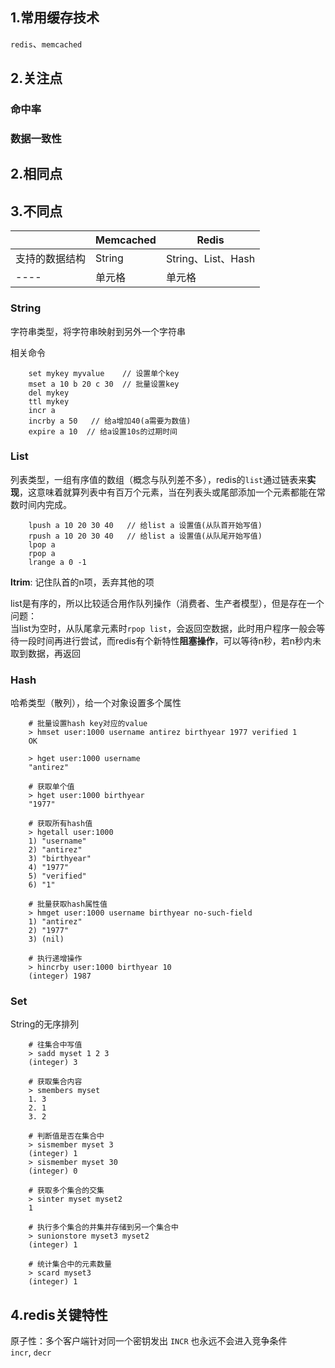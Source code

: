 ## 1.常用缓存技术
`redis`、`memcached`
## 2.关注点
### 命中率

### 数据一致性

## 2.相同点

## 3.不同点
|     | Memcached | Redis |
|  ----  |  ----  | ----  |
|  支持的数据结构  | String  | String、List、Hash |
|  ----  | 单元格  | 单元格 |

### String 
字符串类型，将字符串映射到另外一个字符串

相关命令
```
	set mykey myvalue    // 设置单个key
	mset a 10 b 20 c 30  // 批量设置key
	del mykey
	ttl mykey
	incr a
	incrby a 50   // 给a增加40(a需要为数值)
	expire a 10  // 给a设置10s的过期时间
```

### List
列表类型，一组有序值的数组（概念与队列差不多），redis的`list`通过链表来**实现**，这意味着就算列表中有百万个元素，当在列表头或尾部添加一个元素都能在常数时间内完成。
```
	lpush a 10 20 30 40   // 给list a 设置值(从队首开始写值)
	rpush a 10 20 30 40   // 给list a 设置值(从队尾开始写值)
	lpop a 
	rpop a
	lrange a 0 -1
```

**ltrim**: 记住队首的n项，丢弃其他的项

list是有序的，所以比较适合用作队列操作（消费者、生产者模型），但是存在一个问题： <br>
当list为空时，从队尾拿元素时`rpop list`，会返回空数据，此时用户程序一般会等待一段时间再进行尝试，而redis有个新特性**阻塞操作**，可以等待n秒，若n秒内未取到数据，再返回

### Hash
哈希类型（散列），给一个对象设置多个属性

```
	# 批量设置hash key对应的value
	> hmset user:1000 username antirez birthyear 1977 verified 1
	OK
	
	> hget user:1000 username
	"antirez"

	# 获取单个值
	> hget user:1000 birthyear
	"1977"

	# 获取所有hash值
	> hgetall user:1000
	1) "username"
	2) "antirez"
	3) "birthyear"
	4) "1977"
	5) "verified"
	6) "1"

	# 批量获取hash属性值
	> hmget user:1000 username birthyear no-such-field
	1) "antirez"
	2) "1977"
	3) (nil)

	# 执行递增操作
	> hincrby user:1000 birthyear 10
	(integer) 1987
```

### Set
String的无序排列

```
	# 往集合中写值
	> sadd myset 1 2 3
	(integer) 3

	# 获取集合内容
	> smembers myset
	1. 3
	2. 1
	3. 2

	# 判断值是否在集合中
	> sismember myset 3
	(integer) 1
	> sismember myset 30
	(integer) 0

	# 获取多个集合的交集
	> sinter myset myset2
	1

	# 执行多个集合的并集并存储到另一个集合中
	> sunionstore myset3 myset2
	(integer) 1
	
	# 统计集合中的元素数量
	> scard myset3
	(integer) 1 
```

## 4.redis关键特性
原子性：多个客户端针对同一个密钥发出 `INCR` 也永远不会进入竞争条件 <br>
`incr`, `decr`